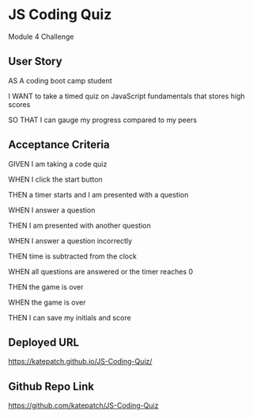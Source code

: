 # JS Coding Quiz

 Module 4 Challenge

## User Story

 AS A coding boot camp student

I WANT to take a timed quiz on JavaScript fundamentals that stores high scores

SO THAT I can gauge my progress compared to my peers

## Acceptance Criteria

GIVEN I am taking a code quiz

WHEN I click the start button

THEN a timer starts and I am presented with a question

WHEN I answer a question

THEN I am presented with another question

WHEN I answer a question incorrectly

THEN time is subtracted from the clock

WHEN all questions are answered or the timer reaches 0

THEN the game is over

WHEN the game is over

THEN I can save my initials and score

## Deployed URL

<https://katepatch.github.io/JS-Coding-Quiz/>

## Github Repo Link

<https://github.com/katepatch/JS-Coding-Quiz>
